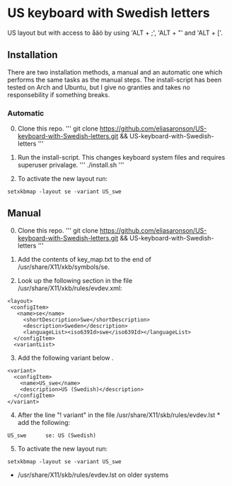 # US keyboard with Swedish letters

US layout but with access to åäö by using 'ALT + ;', 'ALT + "' and 'ALT + ['.

## Installation
There are two installation methods, a manual and an automatic one which performs the same
tasks as the manual steps. The install-script has been tested on Arch and Ubuntu, but I give no granties and takes no responsebility if something breaks.
### Automatic
0. Clone this repo.
'''
git clone https://github.com/eliasaronson/US-keyboard-with-Swedish-letters.git && US-keyboard-with-Swedish-letters
'''

1. Run the install-script. This changes keyboard system files and requires superuser privalage.
'''
./install.sh
'''

2. To activate the new layout run:
```
setxkbmap -layout se -variant US_swe
```

## Manual
0. Clone this repo.
'''
git clone https://github.com/eliasaronson/US-keyboard-with-Swedish-letters.git && US-keyboard-with-Swedish-letters
'''

1. Add the contents of key_map.txt to the end of /usr/share/X11/xkb/symbols/se.

2. Look up the following section in the file /usr/share/X11/xkb/rules/evdev.xml:

```
<layout>
 <configItem>
   <name>se</name>
     <shortDescription>Swe</shortDescription>
     <description>Sweden</description>
     <languageList><iso639Id>swe</iso639Id></languageList>
  </configItem>
  <variantList>
```

3. Add the following variant below <variantList>.

```
<variant>
  <configItem>
    <name>US_swe</name>
    <description>US (Swedish)</description>
  </configItem>
</variant>
```

4. After the line "! variant" in the file /usr/share/X11/skb/rules/evdev.lst *  add the following:

```
US_swe		se: US (Swedish)
```

5. To activate the new layout run:

```
setxkbmap -layout se -variant US_swe
```

* /usr/share/X11/skb/rules/evdev.lst on older systems
